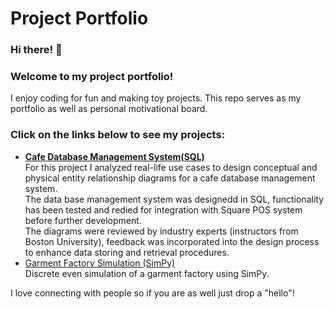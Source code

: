 # Project Portfolio
### Hi there! 👋
### Welcome to my project portfolio!
I enjoy coding for fun and making toy projects. This repo serves as my portfolio as well as personal motivational board. 

### Click on the links below to see my projects:
* [__Cafe Database Management System(SQL)__](https://github.com/Yim-Koi/Database-_-Management-System)<br>
   For this project I analyzed real-life use cases to design conceptual and physical entity relationship diagrams for a cafe database management system.<br>
   The data base management system was designedd in SQL, functionality has been tested and redied for integration with Square POS system before further development.<br>
   The diagrams were reviewed by industry experts (instructors from Boston University), feedback was incorporated into the design process to enhance data storing and retrieval procedures.
* [Garment Factory Simulation (SimPy)](https://github.com/Yim-Koi/Garment-sim)<br>
   Discrete even simulation of a garment factory using SimPy.


  
I love connecting with people so if you are as well just drop a "hello"!
